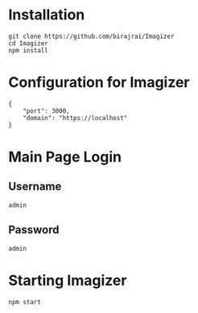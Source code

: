 




# Installation

```
git clone https://github.com/birajrai/Imagizer
cd Imagizer
npm install
```

# Configuration for Imagizer
```
{
	"port": 3000,
	"domain": "https://localhost"
}
```

# Main Page Login

## Username
```
admin
```

## Password
```
admin
```

# Starting Imagizer
```
npm start
```

